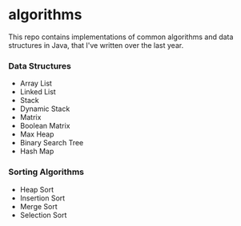 # algorithms
This repo contains implementations of common algorithms and data structures in Java, that I've written over the last year.

### Data Structures
- Array List
- Linked List
- Stack
- Dynamic Stack
- Matrix
- Boolean Matrix
- Max Heap
- Binary Search Tree
- Hash Map

### Sorting Algorithms
- Heap Sort
- Insertion Sort
- Merge Sort
- Selection Sort
